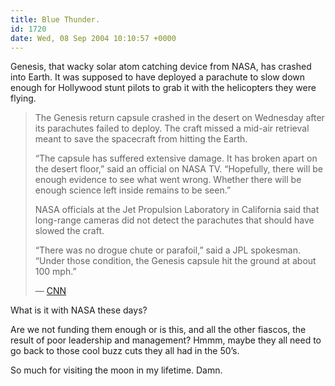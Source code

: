 ```yaml
---
title: Blue Thunder.
id: 1720
date: Wed, 08 Sep 2004 10:10:57 +0000
---
```


Genesis, that wacky solar atom catching device from <span class="caps">NASA</span>, has crashed into Earth. It was supposed to have deployed a parachute to slow down enough for Hollywood stunt pilots to grab it with the helicopters they were flying.

> The Genesis return capsule crashed in the desert on Wednesday after its parachutes failed to deploy. The craft missed a mid-air retrieval meant to save the spacecraft from hitting the Earth.  
> 
> “The capsule has suffered extensive damage. It has broken apart on the desert floor,” said an official on <span class="caps">NASA TV</span>. “Hopefully, there will be enough evidence to see what went wrong. Whether there will be enough science left inside remains to be seen.”  
>
> <span class="caps">NASA</span> officials at the Jet Propulsion Laboratory in California said that long-range cameras did not detect the parachutes that should have slowed the craft.  
>
> “There was no drogue chute or parafoil,” said a <span class="caps">JPL</span> spokesman. “Under those condition, the Genesis capsule hit the ground at about 100 mph.”  
> 
> — [<span class="caps">CNN</span>](http://www.cnn.com/2004/TECH/space/09/08/genesis.entry.cnn/index.html)

What is it with <span class="caps">NASA</span> these days?  

Are we not funding them enough or is this, and all the other fiascos, the result of poor leadership and management? Hmmm, maybe they all need to go back to those cool buzz cuts they all had in the 50’s.  

So much for visiting the moon in my lifetime. Damn.






